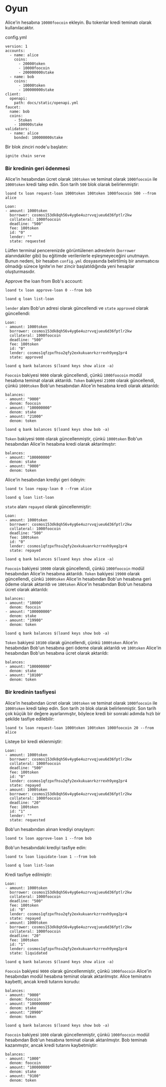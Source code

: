 # Oyun

Alice'in hesabına `10000foocoin` ekleyin. Bu tokenlar kredi teminatı olarak kullanılacaktır.

config.yml

```
version: 1
accounts:
  - name: alice
    coins:
      - 20000token
      - 10000foocoin
      - 200000000stake
  - name: bob
    coins:
      - 10000token
      - 100000000stake
client:
  openapi:
    path: docs/static/openapi.yml
faucet:
  name: bob
  coins:
    - 5token
    - 100000stake
validators:
  - name: alice
    bonded: 100000000stake
```

Bir blok zinciri node'u başlatın:

```
ignite chain serve
```

### Bir kredinin geri ödenmesi

Alice'in hesabından ücret olarak `100token` ve teminat olarak `1000foocoin` ile `1000token` kredi talep edin. Son tarih `500` blok olarak belirlenmiştir:

```
loand tx loan request-loan 1000token 100token 1000foocoin 500 --from alice
```

```
Loan:
- amount: 1000token
  borrower: cosmos153dk8qh56v4yg6e4uzrvvqjueu6d36fptlr2kw
  collateral: 1000foocoin
  deadline: "500"
  fee: 100token
  id: "0"
  lender: ""
  state: requested
```

Lütfen terminal pencerenizde görüntülenen adreslerin (`borrower` alanındakiler gibi) bu eğitimde verilenlerle eşleşmeyeceğini unutmayın. Bunun nedeni, bir hesabın `config.yml` dosyasında belirtilmiş bir anımsatıcısı olmadığı sürece Ignite'ın her zincir başlatıldığında yeni hesaplar oluşturmasıdır.

Approve the loan from Bob's account:

```
loand tx loan approve-loan 0 --from bob
```

```
loand q loan list-loan
```

`lender` alanı Bob'un adresi olarak güncellendi ve `state` `approved` olarak güncellendi:

```
Loan:
- amount: 1000token
  borrower: cosmos153dk8qh56v4yg6e4uzrvvqjueu6d36fptlr2kw
  collateral: 1000foocoin
  deadline: "500"
  fee: 100token
  id: "0"
  lender: cosmos1qfzpxfhsu2qfy2exkukuanrkzrrexh9yeg2pr4
  state: approved
```

```
loand q bank balances $(loand keys show alice -a)
```

`Foocoin` bakiyesi `9000` olarak güncellendi, çünkü `1000foocoin` modül hesabına teminat olarak aktarıldı. `Token` bakiyesi `21000` olarak güncellendi, çünkü `1000token` Bob'un hesabından Alice'in hesabına kredi olarak aktarıldı:

```
balances:
- amount: "9000"
  denom: foocoin
- amount: "100000000"
  denom: stake
- amount: "21000"
  denom: token
```

```
loand q bank balances $(loand keys show bob -a)  
```

`Token` bakiyesi `9000` olarak güncellenmiştir, çünkü `1000token` Bob'un hesabından Alice'in hesabına kredi olarak aktarılmıştır:

```
balances:
- amount: "100000000"
  denom: stake
- amount: "9000"
  denom: token
```

Alice'in hesabından krediyi geri ödeyin:

```
loand tx loan repay-loan 0 --from alice
```

```
loand q loan list-loan
```

`state` alanı `repayed` olarak güncellenmiştir:

```
Loan:
- amount: 1000token
  borrower: cosmos153dk8qh56v4yg6e4uzrvvqjueu6d36fptlr2kw
  collateral: 1000foocoin
  deadline: "500"
  fee: 100token
  id: "0"
  lender: cosmos1qfzpxfhsu2qfy2exkukuanrkzrrexh9yeg2pr4
  state: repayed
```

```
loand q bank balances $(loand keys show alice -a)
```

`Foocoin` bakiyesi `10000` olarak güncellendi, çünkü `1000foocoin` modül hesabından Alice'in hesabına aktarıldı. `Token` bakiyesi `19900` olarak güncellendi, çünkü `1000token` Alice'in hesabından Bob'un hesabına geri ödeme olarak aktarıldı ve `100token` Alice'in hesabından Bob'un hesabına ücret olarak aktarıldı:

```
balances:
- amount: "10000"
  denom: foocoin
- amount: "100000000"
  denom: stake
- amount: "19900"
  denom: token
```

```
loand q bank balances $(loand keys show bob -a)  
```

`Token` bakiyesi `10100` olarak güncellendi, çünkü `1000token` Alice'in hesabından Bob'un hesabına geri ödeme olarak aktarıldı ve `100token` Alice'in hesabından Bob'un hesabına ücret olarak aktarıldı:

```
balances:
- amount: "100000000"
  denom: stake
- amount: "10100"
  denom: token
```

### Bir kredinin tasfiyesi

Alice'in hesabından ücret olarak `100token` ve teminat olarak `1000foocoin` ile `1000token` kredi talep edin. Son tarih `20` blok olarak belirlenmiştir. Son tarih çok küçük bir değere ayarlanmıştır, böylece kredi bir sonraki adımda hızlı bir şekilde tasfiye edilebilir:

```
loand tx loan request-loan 1000token 100token 1000foocoin 20 --from alice
```

Listeye bir kredi eklenmiştir:

```
Loan:
- amount: 1000token
  borrower: cosmos153dk8qh56v4yg6e4uzrvvqjueu6d36fptlr2kw
  collateral: 1000foocoin
  deadline: "500"
  fee: 100token
  id: "0"
  lender: cosmos1qfzpxfhsu2qfy2exkukuanrkzrrexh9yeg2pr4
  state: repayed
- amount: 1000token
  borrower: cosmos153dk8qh56v4yg6e4uzrvvqjueu6d36fptlr2kw
  collateral: 1000foocoin
  deadline: "20"
  fee: 100token
  id: "1"
  lender: ""
  state: requested
```

Bob'un hesabından alınan krediyi onaylayın:

```
loand tx loan approve-loan 1 --from bob
```

Bob'un hesabındaki krediyi tasfiye edin:

```
loand tx loan liquidate-loan 1 --from bob
```

```
loand q loan list-loan
```

Kredi tasfiye edilmiştir:

```
Loan:
- amount: 1000token
  borrower: cosmos153dk8qh56v4yg6e4uzrvvqjueu6d36fptlr2kw
  collateral: 1000foocoin
  deadline: "500"
  fee: 100token
  id: "0"
  lender: cosmos1qfzpxfhsu2qfy2exkukuanrkzrrexh9yeg2pr4
  state: repayed
- amount: 1000token
  borrower: cosmos153dk8qh56v4yg6e4uzrvvqjueu6d36fptlr2kw
  collateral: 1000foocoin
  deadline: "20"
  fee: 100token
  id: "1"
  lender: cosmos1qfzpxfhsu2qfy2exkukuanrkzrrexh9yeg2pr4
  state: liquidated
```

```
loand q bank balances $(loand keys show alice -a)
```

`Foocoin` bakiyesi `9000` olarak güncellenmiştir, çünkü `1000foocoin` Alice'in hesabından modül hesabına teminat olarak aktarılmıştır. Alice teminatını kaybetti, ancak kredi tutarını korudu:

```
balances:
- amount: "9000"
  denom: foocoin
- amount: "100000000"
  denom: stake
- amount: "20900"
  denom: token
```

```
loand q bank balances $(loand keys show bob -a)  
```

`Foocoin` bakiyesi `1000` olarak güncellenmiştir, çünkü `1000foocoin` modül hesabından Bob'un hesabına teminat olarak aktarılmıştır. Bob teminatı kazanmıştır, ancak kredi tutarını kaybetmiştir:

```
balances:
- amount: "1000"
  denom: foocoin
- amount: "100000000"
  denom: stake
- amount: "9100"
  denom: token
```
